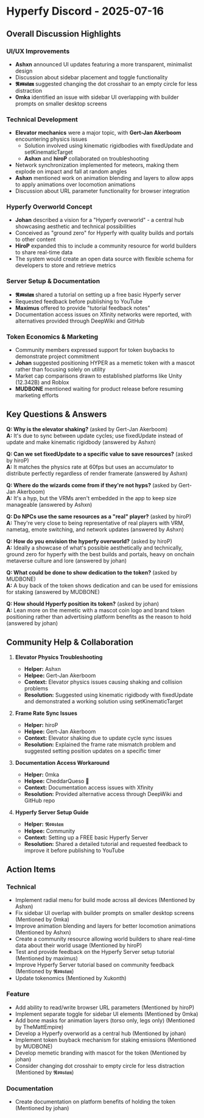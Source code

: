 # Hyperfy Discord - 2025-07-16

## Overall Discussion Highlights

### UI/UX Improvements
- **Ashxn** announced UI updates featuring a more transparent, minimalist design
- Discussion about sidebar placement and toggle functionality
- **𝕽𝖔𝖚𝖘𝖙𝖆𝖓** suggested changing the dot crosshair to an empty circle for less distraction
- **0mka** identified an issue with sidebar UI overlapping with builder prompts on smaller desktop screens

### Technical Development
- **Elevator mechanics** were a major topic, with **Gert-Jan Akerboom** encountering physics issues
  - Solution involved using kinematic rigidbodies with fixedUpdate and setKinematicTarget
  - **Ashxn** and **hiroP** collaborated on troubleshooting
- Network synchronization implemented for meteors, making them explode on impact and fall at random angles
- **Ashxn** mentioned work on animation blending and layers to allow apps to apply animations over locomotion animations
- Discussion about URL parameter functionality for browser integration

### Hyperfy Overworld Concept
- **Johan** described a vision for a "Hyperfy overworld" - a central hub showcasing aesthetic and technical possibilities
- Conceived as "ground zero" for Hyperfy with quality builds and portals to other content
- **HiroP** expanded this to include a community resource for world builders to share real-time data
- The system would create an open data source with flexible schema for developers to store and retrieve metrics

### Server Setup & Documentation
- **𝕽𝖔𝖚𝖘𝖙𝖆𝖓** shared a tutorial on setting up a free basic Hyperfy server
- Requested feedback before publishing to YouTube
- **Maximus** offered to provide "tutorial feedback notes"
- Documentation access issues on Xfinity networks were reported, with alternatives provided through DeepWiki and GitHub

### Token Economics & Marketing
- Community members expressed support for token buybacks to demonstrate project commitment
- **Johan** suggested positioning HYPER as a memetic token with a mascot rather than focusing solely on utility
- Market cap comparisons drawn to established platforms like Unity (12.342B) and Roblox
- **MUDBONE** mentioned waiting for product release before resuming marketing efforts

## Key Questions & Answers

**Q: Why is the elevator shaking?** (asked by Gert-Jan Akerboom)  
**A:** It's due to sync between update cycles; use fixedUpdate instead of update and make kinematic rigidbody (answered by Ashxn)

**Q: Can we set fixedUpdate to a specific value to save resources?** (asked by hiroP)  
**A:** It matches the physics rate at 60fps but uses an accumulator to distribute perfectly regardless of render framerate (answered by Ashxn)

**Q: Where do the wizards come from if they're not hyps?** (asked by Gert-Jan Akerboom)  
**A:** It's a hyp, but the VRMs aren't embedded in the app to keep size manageable (answered by Ashxn)

**Q: Do NPCs use the same resources as a "real" player?** (asked by hiroP)  
**A:** They're very close to being representative of real players with VRM, nametag, emote switching, and network updates (answered by Ashxn)

**Q: How do you envision the hyperfy overworld?** (asked by hiroP)  
**A:** Ideally a showcase of what's possible aesthetically and technically, ground zero for hyperfy with the best builds and portals, heavy on onchain metaverse culture and lore (answered by johan)

**Q: What could be done to show dedication to the token?** (asked by MUDBONE)  
**A:** A buy back of the token shows dedication and can be used for emissions for staking (answered by MUDBONE)

**Q: How should Hyperfy position its token?** (asked by johan)  
**A:** Lean more on the memetic with a mascot coin logo and brand token positioning rather than advertising platform benefits as the reason to hold (answered by johan)

## Community Help & Collaboration

1. **Elevator Physics Troubleshooting**
   - **Helper:** Ashxn
   - **Helpee:** Gert-Jan Akerboom
   - **Context:** Elevator physics issues causing shaking and collision problems
   - **Resolution:** Suggested using kinematic rigidbody with fixedUpdate and demonstrated a working solution using setKinematicTarget

2. **Frame Rate Sync Issues**
   - **Helper:** hiroP
   - **Helpee:** Gert-Jan Akerboom
   - **Context:** Elevator shaking due to update cycle sync issues
   - **Resolution:** Explained the frame rate mismatch problem and suggested setting position updates on a specific timer

3. **Documentation Access Workaround**
   - **Helper:** 0mka
   - **Helpee:** CheddarQueso 🧀
   - **Context:** Documentation access issues with Xfinity
   - **Resolution:** Provided alternative access through DeepWiki and GitHub repo

4. **Hyperfy Server Setup Guide**
   - **Helper:** 𝕽𝖔𝖚𝖘𝖙𝖆𝖓
   - **Helpee:** Community
   - **Context:** Setting up a FREE basic Hyperfy Server
   - **Resolution:** Shared a detailed tutorial and requested feedback to improve it before publishing to YouTube

## Action Items

### Technical
- Implement radial menu for build mode across all devices (Mentioned by Ashxn)
- Fix sidebar UI overlap with builder prompts on smaller desktop screens (Mentioned by 0mka)
- Improve animation blending and layers for better locomotion animations (Mentioned by Ashxn)
- Create a community resource allowing world builders to share real-time data about their world usage (Mentioned by hiroP)
- Test and provide feedback on the Hyperfy Server setup tutorial (Mentioned by maximus)
- Improve Hyperfy Server tutorial based on community feedback (Mentioned by 𝕽𝖔𝖚𝖘𝖙𝖆𝖓)
- Update tokenomics (Mentioned by Xukonth)

### Feature
- Add ability to read/write browser URL parameters (Mentioned by hiroP)
- Implement separate toggle for sidebar UI elements (Mentioned by 0mka)
- Add bone masks for animation layers (torso only, legs only) (Mentioned by TheMattEmpire)
- Develop a Hyperfy overworld as a central hub (Mentioned by johan)
- Implement token buyback mechanism for staking emissions (Mentioned by MUDBONE)
- Develop memetic branding with mascot for the token (Mentioned by johan)
- Consider changing dot crosshair to empty circle for less distraction (Mentioned by 𝕽𝖔𝖚𝖘𝖙𝖆𝖓)

### Documentation
- Create documentation on platform benefits of holding the token (Mentioned by johan)